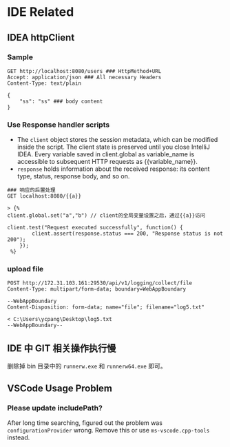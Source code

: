 # IDE Related

## IDEA httpClient

### Sample

```http
GET http://localhost:8080/users ### HttpMethod+URL
Accept: application/json ### All necessary Headers
Content-Type: text/plain

{
    "ss": "ss" ### body content
}

```

### Use Response handler scripts

- The `client` object stores the session metadata, which can be modified inside the script. The client state is preserved until you close IntelliJ IDEA. Every variable saved in client.global as variable_name is accessible to subsequent HTTP requests as {{variable_name}}.
- `response` holds information about the received response: its content type, status, response body, and so on.

```http
### 响应的后置处理
GET localhost:8080/{{a}}

> {%
client.global.set("a","b") // client的全局变量设置之后，通过{{a}}访问

client.test("Request executed successfully", function() {
        client.assert(response.status === 200, "Response status is not 200");
    });
 %}
```

### upload file

```http
POST http://172.31.103.161:29530/api/v1/logging/collect/file
Content-Type: multipart/form-data; boundary=WebAppBoundary

--WebAppBoundary
Content-Disposition: form-data; name="file"; filename="log5.txt"

< C:\Users\ycpang\Desktop\log5.txt
--WebAppBoundary--
```

## IDE 中 GIT 相关操作执行慢

删除掉 bin 目录中的 `runnerw.exe` 和 `runnerw64.exe` 即可。

## VSCode Usage Problem

### Please update includePath?

After long time searching, figured out the problem was `configurationProvider` wrong. Remove this or use `ms-vscode.cpp-tools` instead.
